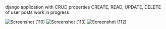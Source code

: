django application with CRUD properties
CREATE, READ, UPDATE, DELETE of user posts
work in progress

![Screenshot (110)](https://github.com/vygodisgreat/blog_dj/assets/125375732/fd82a10d-fc4e-4e6a-9a30-7eeb1bae9aeb)
![Screenshot (113)](https://github.com/vygodisgreat/blog_dj/assets/125375732/6fc59e42-b3e3-4c57-bdaa-ffbc2b47b38a)
![Screenshot (112)](https://github.com/vygodisgreat/blog_dj/assets/125375732/0763c676-520a-448f-90a6-c4c4dbc02aa5)
